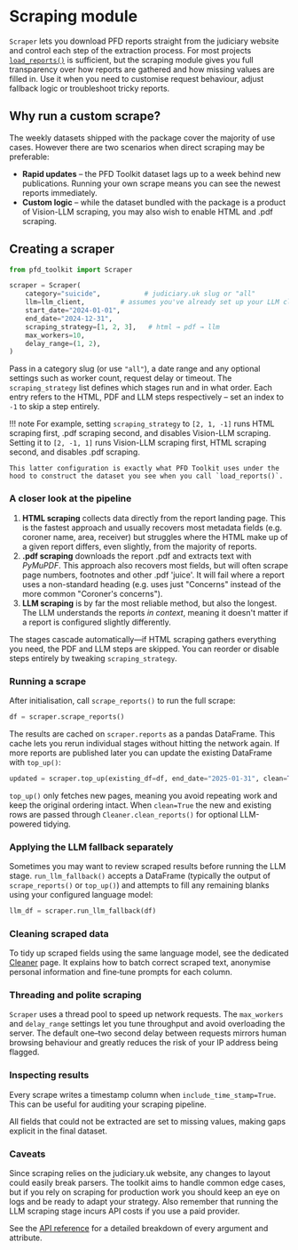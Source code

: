 # Scraping module

`Scraper` lets you download PFD reports straight from the judiciary website and control each step of the extraction process. For most projects [`load_reports()`](load_reports.md) is sufficient, but the scraping module gives you full transparency over how reports are gathered and how missing values are filled in. Use it when you need to customise request behaviour, adjust fallback logic or troubleshoot tricky reports.

## Why run a custom scrape?

The weekly datasets shipped with the package cover the majority of use cases. However there are two scenarios when direct scraping may be preferable:

- **Rapid updates** – the PFD Toolkit dataset lags up to a week behind new publications. Running your own scrape means you can see the newest reports immediately.
- **Custom logic** – while the dataset bundled with the package is a product of Vision-LLM scraping, you may also wish to enable HTML and .pdf scraping.

## Creating a scraper

```python
from pfd_toolkit import Scraper

scraper = Scraper(
    category="suicide",           # judiciary.uk slug or "all"
    llm=llm_client,         # assumes you've already set up your LLM client
    start_date="2024-01-01",
    end_date="2024-12-31",
    scraping_strategy=[1, 2, 3],   # html → pdf → llm
    max_workers=10,
    delay_range=(1, 2),
)
```

Pass in a category slug (or use `"all"`), a date range and any optional settings such as worker count, request delay or timeout. The `scraping_strategy` list defines which stages run and in what order. Each entry refers to the HTML, PDF and LLM steps respectively – set an index to `-1` to skip a step entirely.

!!! note
    For example, setting `scraping_strategy` to `[2, 1, -1]` runs HTML scraping first, .pdf scraping second, and disables Vision-LLM scraping. Setting it to `[2, -1, 1]` runs Vision-LLM scraping first, HTML scraping second, and disables .pdf scraping. 
    
    This latter configuration is exactly what PFD Toolkit uses under the hood to construct the dataset you see when you call `load_reports()`.

### A closer look at the pipeline

1. **HTML scraping** collects data directly from the report landing page. This is the fastest approach and usually recovers most metadata fields (e.g. coroner name, area, receiver) but struggles where the HTML make up of a given report differs, even slightly, from the majority of reports.
2. **.pdf scraping** downloads the report .pdf and extracts text with *PyMuPDF*. This approach also recovers most fields, but will often scrape page numbers, footnotes and other .pdf 'juice'. It will fail where a report uses a non-standard heading (e.g. uses just "Concerns" instead of the more common "Coroner's concerns").
3. **LLM scraping** is by far the most reliable method, but also the longest. The LLM understands the reports _in context_, meaning it doesn't matter if a report is configured slightly differently.


The stages cascade automatically—if HTML scraping gathers everything you need, the PDF and LLM steps are skipped. You can reorder or disable steps entirely by tweaking `scraping_strategy`.

### Running a scrape

After initialisation, call `scrape_reports()` to run the full scrape:

```python
df = scraper.scrape_reports()
```

The results are cached on `scraper.reports` as a pandas DataFrame. This cache lets you rerun individual stages without hitting the network again. If more reports are published later you can update the existing DataFrame with `top_up()`:

```python
updated = scraper.top_up(existing_df=df, end_date="2025-01-31", clean=True)
```

`top_up()` only fetches new pages, meaning you avoid repeating work and keep the original ordering intact. When `clean=True` the new and existing rows are passed through `Cleaner.clean_reports()` for optional LLM-powered tidying.

### Applying the LLM fallback separately

Sometimes you may want to review scraped results before running the LLM stage. `run_llm_fallback()` accepts a DataFrame (typically the output of `scrape_reports()` or `top_up()`) and attempts to fill any remaining blanks using your configured language model:

```python
llm_df = scraper.run_llm_fallback(df)
```

### Cleaning scraped data

To tidy up scraped fields using the same language model, see
the dedicated [Cleaner](cleaner.md) page. It explains how to batch correct
scraped text, anonymise personal information and fine‑tune prompts for each
column.

### Threading and polite scraping

`Scraper` uses a thread pool to speed up network requests. The `max_workers` and `delay_range` settings let you tune throughput and avoid overloading the server. The default one–two second delay between requests mirrors human browsing behaviour and greatly reduces the risk of your IP address being flagged.

### Inspecting results

Every scrape writes a timestamp column when `include_time_stamp=True`. This can be useful for auditing your scraping pipeline. 

All fields that could not be extracted are set to missing values, making gaps explicit in the final dataset.

### Caveats

Since scraping relies on the judiciary.uk website, any changes to layout could easily break parsers. The toolkit aims to handle common edge cases, but if you rely on scraping for production work you should keep an eye on logs and be ready to adapt your strategy. Also remember that running the LLM scraping stage incurs API costs if you use a paid provider.

See the [API reference](../reference/scraper.md) for a detailed breakdown of every argument and attribute.
